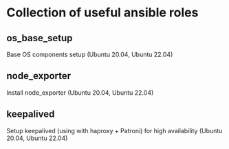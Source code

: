# Collection of useful ansible roles

## os_base_setup
Base OS components setup (Ubuntu 20.04, Ubuntu 22.04)
## node_exporter
Install node_exporter (Ubuntu 20.04, Ubuntu 22.04)
## keepalived
Setup keepalived (using with haproxy + Patroni) for high availability (Ubuntu 20.04, Ubuntu 22.04)
